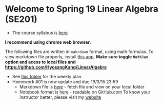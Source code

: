 Welcome to Spring 19 Linear Algebra (SE201)
===========================================

* The course syllabus is [here](Syllabus.md)

**I recommend using chrome web browser.**

The following files are written in `makrdown` format, using math formulas.
To view markdown file properly, install [this app](https://chrome.google.com/webstore/detail/markdown-viewer/ckkdlimhmcjmikdlpkmbgfkaikojcbjk?hl=ko). 
**Make sure toggle `MathJax` option and acess to local files and https://github.com/HyosangKang/LinearAlgebra**

* See [this folder](weekly_plan/) for the weekly plan.
* Homework #01 is now update and due 19/3/15 23:59
  * Markdown file is [here](homework/spring19-se201-hw1.md) - fetch file and view on your local folder
  * Notebook format is [here](homework/spring19-se201-hw1.ipynb) - readable on GitHub.com
To know your instructor better, please visit my [website](http://klein.dgist.ac.kr)